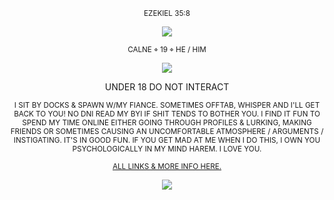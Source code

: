 <p align="center">
    <sup>EZEKIEL 35:8</sup>
</p>

<p align="center">
  <img src="https://i.postimg.cc/m2t4syJ5/IMG-5681.jpg" />
</p>

<p align="center">
    <sup>CALNE ⌖ 19 ⌖ HE / HIM </sup>
</p>
<p align="center">
  <img src="https://gifcity.carrd.co/assets/images/gallery49/abc5acb3.png?v=e3c0bc0f" />
</p>

<p align="center">
    UNDER 18 DO NOT INTERACT
</p>

<p align="center">
<sub> I SIT BY DOCKS & SPAWN W/MY FIANCE. SOMETIMES OFFTAB, WHISPER AND I'LL GET BACK TO YOU! NO DNI READ MY BYI IF SHIT TENDS TO BOTHER YOU. I FIND IT FUN TO SPEND MY TIME ONLINE EITHER GOING THROUGH PROFILES & LURKING, MAKING FRIENDS OR SOMETIMES CAUSING AN UNCOMFORTABLE ATMOSPHERE / ARGUMENTS / INSTIGATING. IT'S IN GOOD FUN. IF YOU GET MAD AT ME WHEN I DO THIS, I OWN YOU PSYCHOLOGICALLY IN MY MIND HAREM. I LOVE YOU. </sub>
</p>

<p align="center">
<sub>  
<a href="https://guns.lol/formaldehyde">ALL LINKS & MORE INFO HERE.</a>
 </sub>
</p>
<p align="center">
  <img src="https://images-wixmp-ed30a86b8c4ca887773594c2.wixmp.com/f/8a1203e1-a36e-4f75-9674-24944f085021/difm8s6-35c7cbae-08f6-41bf-a1ae-b0594ea5fdb1.png?token=eyJ0eXAiOiJKV1QiLCJhbGciOiJIUzI1NiJ9.eyJzdWIiOiJ1cm46YXBwOjdlMGQxODg5ODIyNjQzNzNhNWYwZDQxNWVhMGQyNmUwIiwiaXNzIjoidXJuOmFwcDo3ZTBkMTg4OTgyMjY0MzczYTVmMGQ0MTVlYTBkMjZlMCIsIm9iaiI6W1t7InBhdGgiOiJcL2ZcLzhhMTIwM2UxLWEzNmUtNGY3NS05Njc0LTI0OTQ0ZjA4NTAyMVwvZGlmbThzNi0zNWM3Y2JhZS0wOGY2LTQxYmYtYTFhZS1iMDU5NGVhNWZkYjEucG5nIn1dXSwiYXVkIjpbInVybjpzZXJ2aWNlOmZpbGUuZG93bmxvYWQiXX0.Ga2RqgRr94eVz1k0k43r5I5WoJWg8K2HCQfF4P7_LvU"
)"/> </p>
<p align="center">
